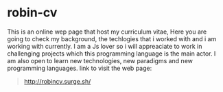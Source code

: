 # robin-cv
This is an online wep page that host my curriculum vitae, Here you are going to check my background, the techlogies that i worked with and i am working with currently.
I am a Js lover so i will appreaciate to work in challenging projects which this programming language is the main actor.
I am also open to learn new technologies, new paradigms and new programming languages.
link to visit the web page:
>http://robincv.surge.sh/
